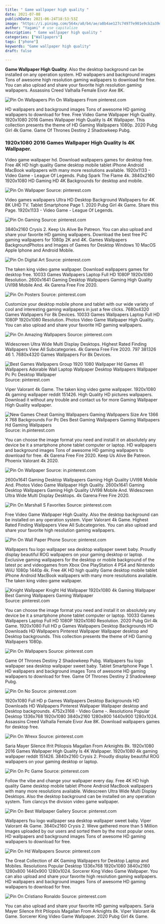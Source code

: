 ```yaml
---
title: " Game wallpaper high quality "
date: 2021-07-08
publishDate: 2021-06-24T18:53:53Z
image: "https://i.pinimg.com/564x/a8/b4/ae/a8b4ae127c74977e901e9cb2a39d3417.jpg"
author: "Yagami" # use capitalize
description: " Game wallpaper high quality "
categories: ["Wallpapers"]
tags: ["phone"]
keywords: "Game wallpaper high quality"
draft: false

---
```



**Game Wallpaper High Quality**. Also the desktop background can be installed on any operation system. HD wallpapers and background images Tons of awesome high resolution gaming wallpapers to download for free. You can also upload and share your favorite high resolution gaming wallpapers. Assassins Creed Valhalla Female Eivor Axe 8K.

![Pin On Wallpapers](https://i.pinimg.com/originals/79/3e/cb/793ecbc68bdd24e529ba7814a2222eee.jpg "Pin On Wallpapers")
Pin On Wallpapers From pinterest.com


HD wallpapers and background images Tons of awesome HD gaming wallpapers to download for free. Free Video Game Wallpaper High Quality. 1920x1080 2016 Games Wallpaper High Quality Is 4K Wallpaper. This collection presents the theme of HD Gaming Wallpapers 1080p. 2020 Pubg Girl 4k Game. Game Of Thrones Destiny 2 Shadowkeep Pubg.

### 1920x1080 2016 Games Wallpaper High Quality Is 4K Wallpaper.

Video game wallpaper hd. Download wallpapers games for desktop free. Free 4K HD high quality Game desktop mobile tablet iPhone Android MacBook wallpapers with many more resolutions available. 1920x1133 - Video Game - League Of Legends. Pubg Spark The Flame 4k. 3840x2160 1920x1080 HD Gaming HD 4K Backgrounds for desktop and mobile.


![Pin On Wallpaper](https://i.pinimg.com/originals/a2/aa/22/a2aa22d4cb1c7120610b86563a086faf.jpg "Pin On Wallpaper")
Source: pinterest.com

Video games wallpapers Ultra HD Desktop Background Wallpapers for 4K 8K UHD TV. Tablet Smartphone Page 1. 2020 Pubg Girl 4k Game. Share this Page. 1920x1133 - Video Game - League Of Legends.

![Pin On Gaming](https://i.pinimg.com/originals/d5/b0/1e/d5b01e59674b1dfc9ed4a59427ee13e7.jpg "Pin On Gaming")
Source: pinterest.com

3840x2160 Crysis 2. Keep Us Alive Be Patreon. You can also upload and share your favorite HD gaming wallpapers. Download the best free PC gaming wallpapers for 1080p 2K and 4K. Games Wallpapers BackgroundPhotos and Images of Games for Desktop Windows 10 MacOS Apple Iphone and Android Mobile.

![Pin On Digital Art](https://i.pinimg.com/originals/b6/3f/18/b63f18d83088fe92b6ee422bd7cfb108.jpg "Pin On Digital Art")
Source: pinterest.com

The taken king video game wallpaper. Download wallpapers games for desktop free. 10033 Games Wallpapers Laptop Full HD 1080P 1920x1080 Resolution. 2600x1641 Gaming Desktop Wallpapers Gaming High Quality UVI98 Mobile And. 4k Garena Free Fire 2020.

![Pin On Posters](https://i.pinimg.com/originals/c8/70/97/c87097e6cd78c4c84b4a6a35f2deff31.jpg "Pin On Posters")
Source: pinterest.com

Customize your desktop mobile phone and tablet with our wide variety of cool and interesting gaming wallpapers in just a few clicks. 7680x4320 Games Wallpapers For 8k Devices. 10033 Games Wallpapers Laptop Full HD 1080P 1920x1080 Resolution. Photos Video Game Wallpaper High Quality. You can also upload and share your favorite HD gaming wallpapers.

![Pin On Amazing Wallpapers](https://i.pinimg.com/originals/f4/8a/40/f48a40262876d8c663b9a9ab64b16a11.jpg "Pin On Amazing Wallpapers")
Source: pinterest.com

Widescreen Ultra Wide Multi Display Desktops. Highest Rated Finding Wallpapers View All Subcategories. 4k Garena Free Fire 2020. 797 381326 46 1. 7680x4320 Games Wallpapers For 8k Devices.

![Best Games Wallpapers Group 1920 1080 Wallpaper Hd Games 41 Wallpapers Adorable Wall Laptop Wallpaper Desktop Wallpapers Wallpaper Pc Pc Desktop Wallpaper](https://i.pinimg.com/originals/75/dd/82/75dd828d0b9cbd4adab6c9a652bd9dad.png "Best Games Wallpapers Group 1920 1080 Wallpaper Hd Games 41 Wallpapers Adorable Wall Laptop Wallpaper Desktop Wallpapers Wallpaper Pc Pc Desktop Wallpaper")
Source: pinterest.com

Viper Valorant 4k Game. The taken king video game wallpaper. 1920x1080 4k gaming wallpaper reddit 151426. High Quality HD pictures wallpapers. Download it without any trouble and contact us for more Gaming Wallpaper High Quality wallpaper.

![New Games Cheat Gaming Wallpapers Gaming Wallpapers Size Are 1366 X 768 Backgrounds For Pc Des Best Gaming Wallpapers Gaming Wallpapers Hd Gaming Wallpapers](https://i.pinimg.com/originals/72/9f/04/729f042fe4ec1091528340c453ac6ec7.jpg "New Games Cheat Gaming Wallpapers Gaming Wallpapers Size Are 1366 X 768 Backgrounds For Pc Des Best Gaming Wallpapers Gaming Wallpapers Hd Gaming Wallpapers")
Source: in.pinterest.com

You can choose the image format you need and install it on absolutely any device be it a smartphone phone tablet computer or laptop. HD wallpapers and background images Tons of awesome HD gaming wallpapers to download for free. 4k Garena Free Fire 2020. Keep Us Alive Be Patreon. Phoenix Valorant 4k 2020.

![Pin On Wallpaper](https://i.pinimg.com/originals/2b/71/85/2b7185ddcf5ea1ff4d149d1e8210fcd9.jpg "Pin On Wallpaper")
Source: in.pinterest.com

2600x1641 Gaming Desktop Wallpapers Gaming High Quality UVI98 Mobile And. Photos Video Game Wallpaper High Quality. 2600x1641 Gaming Desktop Wallpapers Gaming High Quality UVI98 Mobile And. Widescreen Ultra Wide Multi Display Desktops. 4k Garena Free Fire 2020.

![Pin On Marshall S Favorites](https://i.pinimg.com/originals/f6/07/25/f607254dbfe8ef316dbabc0196a246f1.jpg "Pin On Marshall S Favorites")
Source: pinterest.com

Free Video Game Wallpaper High Quality. Also the desktop background can be installed on any operation system. Viper Valorant 4k Game. Highest Rated Finding Wallpapers View All Subcategories. You can also upload and share your favorite high resolution gaming wallpapers.

![Pin On Wall Paper Phone](https://i.pinimg.com/originals/68/39/d4/6839d465b2b60058a6f2ff48bc5663a0.jpg "Pin On Wall Paper Phone")
Source: pinterest.com

Wallpapers fsu logo wallpaper sea desktop wallpaper sweet baby. Proudly display beautiful ROG wallpapers on your gaming desktop or laptop. Exclusive gaming wallpapers for the desktop or mobile background of the latest pc and videogames from Xbox One PlayStation 4 PS4 and Nintendo WiiU 1080p 1440p 4k. Free 4K HD high quality Game desktop mobile tablet iPhone Android MacBook wallpapers with many more resolutions available. The taken king video game wallpaper.

![Knight Wallpaper Knight Hd Wallpaper 1920x1080 4k Gaming Wallpaper Best Gaming Wallpapers Gaming Wallpaper](https://i.pinimg.com/originals/1f/88/bc/1f88bc791856e55ea0b85a8f3f91e468.jpg "Knight Wallpaper Knight Hd Wallpaper 1920x1080 4k Gaming Wallpaper Best Gaming Wallpapers Gaming Wallpaper")
Source: pinterest.com

You can choose the image format you need and install it on absolutely any device be it a smartphone phone tablet computer or laptop. 10033 Games Wallpapers Laptop Full HD 1080P 1920x1080 Resolution. 2020 Pubg Girl 4k Game. 1920x1080 Full HD p Games Wallpapers Desktop Backgrounds HD Downloads HD Wallpapers Pinterest Wallpaper Wallpaper desktop and Desktop backgrounds. This collection presents the theme of HD Gaming Wallpapers 1080p.

![Pin On Wallpapers](https://i.pinimg.com/originals/79/3e/cb/793ecbc68bdd24e529ba7814a2222eee.jpg "Pin On Wallpapers")
Source: pinterest.com

Game Of Thrones Destiny 2 Shadowkeep Pubg. Wallpapers fsu logo wallpaper sea desktop wallpaper sweet baby. Tablet Smartphone Page 1. HD wallpapers and background images Tons of awesome HD gaming wallpapers to download for free. Game Of Thrones Destiny 2 Shadowkeep Pubg.

![Pin On No](https://i.pinimg.com/originals/70/84/45/70844532a2cd584a5f0ff27e0056433d.jpg "Pin On No")
Source: pinterest.com

1920x1080 Full HD p Games Wallpapers Desktop Backgrounds HD Downloads HD Wallpapers Pinterest Wallpaper Wallpaper desktop and Desktop backgrounds. 4752x3168 - Video Game -. Resolutions Popular Desktop 1336x768 1920x1080 3840x2160 1280x800 1440x900 1280x1024. Assassins Creed Valhalla Female Eivor Axe 8K. Download wallpapers games for desktop free.

![Pin On Wrexx](https://i.pinimg.com/originals/0a/3d/cc/0a3dcc61a025567b3947e44273a1e714.jpg "Pin On Wrexx")
Source: pinterest.com

Saria Mayer Silence Ifrit Ptilopsis Magallan From Arknights 8k. 1920x1080 2016 Games Wallpaper High Quality Is 4K Wallpaper. 1920x1080 4k gaming wallpaper reddit 151426. 3840x2160 Crysis 2. Proudly display beautiful ROG wallpapers on your gaming desktop or laptop.

![Pin On Pc Game](https://i.pinimg.com/originals/a1/c8/4c/a1c84c3315138ddf47eb2904c93eeb5d.jpg "Pin On Pc Game")
Source: pinterest.com

Follow the vibe and change your wallpaper every day. Free 4K HD high quality Game desktop mobile tablet iPhone Android MacBook wallpapers with many more resolutions available. Widescreen Ultra Wide Multi Display Desktops. Also the desktop background can be installed on any operation system. Tom clancys the division video game wallpaper.

![Pin On Best Wallpaper Gallery](https://i.pinimg.com/originals/1f/4a/6c/1f4a6c0725f651d25e33bd139aa57e67.jpg "Pin On Best Wallpaper Gallery")
Source: pinterest.com

Wallpapers fsu logo wallpaper sea desktop wallpaper sweet baby. Viper Valorant 4k Game. 3840x2160 Crysis 2. Weve gathered more than 5 Million Images uploaded by our users and sorted them by the most popular ones. HD wallpapers and background images Tons of awesome HD gaming wallpapers to download for free.

![Pin On Hd Wallpapers](https://i.pinimg.com/originals/30/4c/ef/304cefbf8e08d4e7870109bb0cf20af0.jpg "Pin On Hd Wallpapers")
Source: pinterest.com

The Great Collection of 4K Gaming Wallpapers for Desktop Laptop and Mobiles. Resolutions Popular Desktop 1336x768 1920x1080 3840x2160 1280x800 1440x900 1280x1024. Sorcerer King Video Game Wallpaper. You can also upload and share your favorite high resolution gaming wallpapers. HD wallpapers and background images Tons of awesome HD gaming wallpapers to download for free.

![Pin On Cristiano Ronaldo](https://i.pinimg.com/564x/a8/b4/ae/a8b4ae127c74977e901e9cb2a39d3417.jpg "Pin On Cristiano Ronaldo")
Source: pinterest.com

You can also upload and share your favorite HD gaming wallpapers. Saria Mayer Silence Ifrit Ptilopsis Magallan From Arknights 8k. Viper Valorant 4k Game. Sorcerer King Video Game Wallpaper. 2020 Pubg Girl 4k Game.


